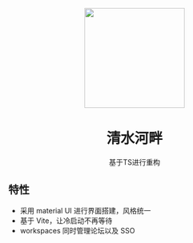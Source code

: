 <p align="center">
  <a>
    <img width="200" src="">
  </a>
</p>

<h1 align="center">清水河畔</h1>
<p align="center">基于TS进行重构</p>

## 特性

- 采用 material UI 进行界面搭建，风格统一
- 基于 Vite，让冷启动不再等待
- workspaces 同时管理论坛以及 SSO
